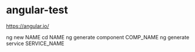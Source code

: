 # angular-test
https://angular.io/

ng new NAME
cd NAME
ng generate component COMP_NAME
ng generate service SERVICE_NAME
